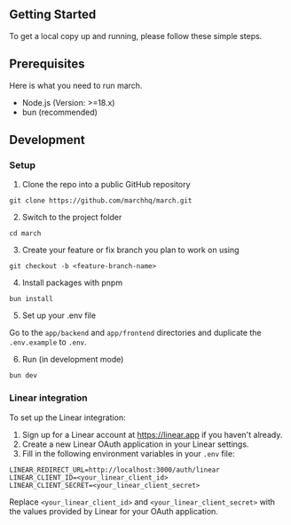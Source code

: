 ## Getting Started

To get a local copy up and running, please follow these simple steps.

## Prerequisites

Here is what you need to run march.

- Node.js (Version: >=18.x)
- bun (recommended)

## Development

### Setup

1. Clone the repo into a public GitHub repository

```
git clone https://github.com/marchhq/march.git

```

2. Switch to the project folder

```
cd march
```

3. Create your feature or fix branch you plan to work on using

```
git checkout -b <feature-branch-name>
```

4. Install packages with pnpm

```
bun install

```

5. Set up your .env file

Go to the `app/backend` and `app/frontend` directories and duplicate the `.env.example` to `.env`.

6. Run (in development mode)

```
bun dev

```

### Linear integration

To set up the Linear integration:

1. Sign up for a Linear account at https://linear.app if you haven't already.
2. Create a new Linear OAuth application in your Linear settings.
3. Fill in the following environment variables in your `.env` file:

```
LINEAR_REDIRECT_URL=http://localhost:3000/auth/linear
LINEAR_CLIENT_ID=<your_linear_client_id>
LINEAR_CLIENT_SECRET=<your_linear_client_secret>
```

Replace `<your_linear_client_id>` and `<your_linear_client_secret>` with the values provided by Linear for your OAuth application.
